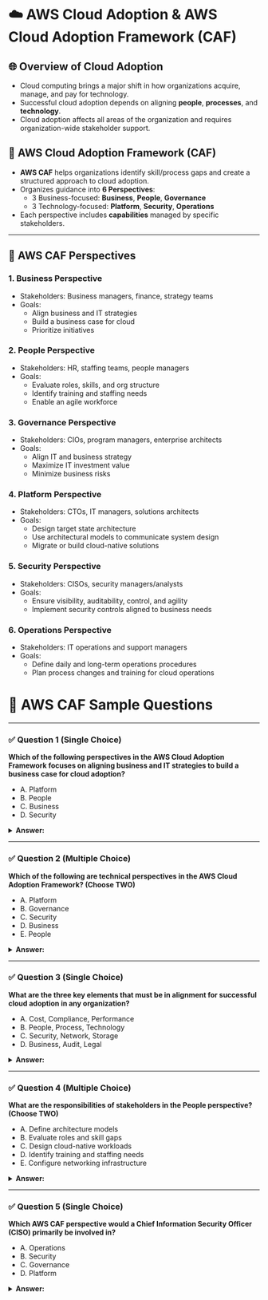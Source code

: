 # ☁️ AWS Cloud Adoption & AWS Cloud Adoption Framework (CAF)

## 🌐 Overview of Cloud Adoption

- Cloud computing brings a major shift in how organizations acquire, manage, and pay for technology.
- Successful cloud adoption depends on aligning **people**, **processes**, and **technology**.
- Cloud adoption affects all areas of the organization and requires organization-wide stakeholder support.

## 🚀 AWS Cloud Adoption Framework (CAF)

- **AWS CAF** helps organizations identify skill/process gaps and create a structured approach to cloud adoption.
- Organizes guidance into **6 Perspectives**:
  - 3 Business-focused: **Business**, **People**, **Governance**
  - 3 Technology-focused: **Platform**, **Security**, **Operations**
- Each perspective includes **capabilities** managed by specific stakeholders.

---

## 🧭 AWS CAF Perspectives

### 1. **Business Perspective**
- Stakeholders: Business managers, finance, strategy teams
- Goals:
  - Align business and IT strategies
  - Build a business case for cloud
  - Prioritize initiatives

### 2. **People Perspective**
- Stakeholders: HR, staffing teams, people managers
- Goals:
  - Evaluate roles, skills, and org structure
  - Identify training and staffing needs
  - Enable an agile workforce

### 3. **Governance Perspective**
- Stakeholders: CIOs, program managers, enterprise architects
- Goals:
  - Align IT and business strategy
  - Maximize IT investment value
  - Minimize business risks

### 4. **Platform Perspective**
- Stakeholders: CTOs, IT managers, solutions architects
- Goals:
  - Design target state architecture
  - Use architectural models to communicate system design
  - Migrate or build cloud-native solutions

### 5. **Security Perspective**
- Stakeholders: CISOs, security managers/analysts
- Goals:
  - Ensure visibility, auditability, control, and agility
  - Implement security controls aligned to business needs

### 6. **Operations Perspective**
- Stakeholders: IT operations and support managers
- Goals:
  - Define daily and long-term operations procedures
  - Plan process changes and training for cloud operations


# 📘 AWS CAF Sample Questions

---

### ✅ Question 1 (Single Choice)
**Which of the following perspectives in the AWS Cloud Adoption Framework focuses on aligning business and IT strategies to build a business case for cloud adoption?**

- A. Platform  
- B. People  
- C. Business  
- D. Security  

<details>
<summary><strong>Answer: </strong></summary>

**C. Business**

Business stakeholders focus on aligning IT strategies with business goals and building a strong case for cloud adoption.
</details>

---

### ✅ Question 2 (Multiple Choice)
**Which of the following are technical perspectives in the AWS Cloud Adoption Framework? (Choose TWO)**

- A. Platform  
- B. Governance  
- C. Security  
- D. Business  
- E. People  

<details>
<summary><strong>Answer: </strong></summary>

**A. Platform and C. Security**


Technical perspectives in the AWS CAF include Platform, Security, and Operations. Governance, Business, and People are business-oriented perspectives.
</details>

---

### ✅ Question 3 (Single Choice)
**What are the three key elements that must be in alignment for successful cloud adoption in any organization?**

- A. Cost, Compliance, Performance  
- B. People, Process, Technology  
- C. Security, Network, Storage  
- D. Business, Audit, Legal  

<details>
<summary><strong>Answer:</strong></summary> 

**B. People, Process, Technology**

For successful cloud adoption, all three—people, processes, and technology—must be aligned.
</details>

---

### ✅ Question 4 (Multiple Choice)
**What are the responsibilities of stakeholders in the People perspective? (Choose TWO)**

- A. Define architecture models  
- B. Evaluate roles and skill gaps  
- C. Design cloud-native workloads  
- D. Identify training and staffing needs  
- E. Configure networking infrastructure  

<details>
<summary><strong>Answer: </strong></summary> 


**B. Evaluate roles and skill gaps, D. Identify training and staffing needs**

The People perspective focuses on workforce structure, skills, and training required for successful cloud transformation.
</details>

---

### ✅ Question 5 (Single Choice)
**Which AWS CAF perspective would a Chief Information Security Officer (CISO) primarily be involved in?**

- A. Operations  
- B. Security  
- C. Governance  
- D. Platform  

<details>
<summary><strong>Answer: </strong></summary>

**B. Security**

CISOs and security teams focus on ensuring auditability, control, and visibility under the Security perspective.
</details>
